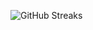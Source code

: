 ![GitHub Streaks](https://github-streaks-mqc9.onrender.com/streak/happilli/image?theme=midnight&cache_bust=1743330298&lang=ja)
